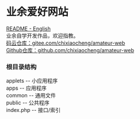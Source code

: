 # 业余爱好网站
[README - English](README.md)  
业余自学开发作品，欢迎指教。  
[码云仓库：gitee.com/chixiaocheng/amateur-web](https://gitee.com/chixiaocheng/amateur-web)  
[Github仓库：github.com/chixiaocheng/amateur-web](https://gitee.com/chixiaocheng/amateur-web)  

### 根目录结构
applets -- 小应用程序  
apps -- 应用程序  
common -- 通用文件  
public -- 公共程序  
index.php -- 接口/索引  

